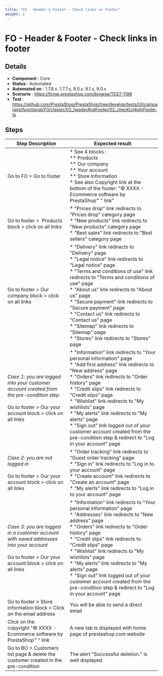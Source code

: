 ```yaml
---
title: "FO - Header & Footer - Check links in footer"
weight: 2
---
```


# FO - Header & Footer - Check links in footer
## Details
* **Component** : Core
* **Status** : Automated
* **Automated on** : 1.7.8.x, 1.7.7.x, 8.0.x, 8.1.x, 9.0.x
* **Scenario** : https://forge.prestashop.com/browse/TEST-1196
* **Test** : https://github.com/PrestaShop/PrestaShop/tree/develop/tests/UI/campaigns/functional/FO/classic/02_headerAndFooter/02_checkLinksInFooter.ts

## Steps
| Step Description | Expected result |
| ----- | ----- |
| Go to FO > Go to footer | * See 4 blocks :<br> ** Products<br> ** Our company<br> ** Your account<br> ** Store Information<br> * See also Copyright link at the bottom of the footer: "© XXXX - Ecommerce software by PrestaShop™ " link" |
| Go to footer >  Products block > click on all links | * "Prices drop" link redirects to "Prices drop" category page<br> * "New products" link redirects to "New products" category page<br> * "Best sales" link redirects to "Best sellers" category page |
| Go to footer > Our company block > click on all links | * "Delivery" link redirects to "Delivery" page<br> * "Legal notice" link redirects to "Legal notice" page<br> * "Terms and conditions of use" link redirects to "Terms and conditions of use" page<br> * "About us" link redirects to "About us" page<br> * "Secure payment" link redirects to "Secure payment" page<br> * "Contact us" link redirects to "Contact us" page<br> * "Sitemap" link redirects to "Sitemap" page<br> * "Stores" link redirects to "Stores" page |
| *Case 1: you are logged into your customer account created from the pre-condition step*<br><br>Go to footer > Our your account block > click on all links | * "Information" link redirects to "Your personal information" page<br> * "Add first address" link redirects to "New address" page<br> * "Orders" link redirects to "Order history" page<br> * "Credit slips" link redirects to "Credit slips" page<br> * "Wishlist" link redirects to "My wishlists" page<br> * "My alerts" link redirects to "My alerts" page<br> * "Sign out" link logged out of your customer account created from the pre-condition step & redirect to "Log in your account" page |
| *Case 2: you are not logged in*<br><br>Go to footer > Our your account block > click on all links | * "Order tracking" link redirects to "Guest order tracking" page<br> * "Sign in" link redirects to "Log in to your account" page<br> * "Create account" link redirects to "Create an account" page<br> * "My alerts" link redirects to "Log in to your account" page |
| *Case 3: you are logged in a customer account with saved addresses into your account*<br><br>Go to footer > Our your account block > click on all links | * "Information" link redirects to "Your personal information" page<br> * "Addresses" link redirects to "New address" page<br> * "Orders" link redirects to "Order history" page<br> * "Credit slips" link redirects to "Credit slips" page<br> * "Wishlist" link redirects to "My wishlists" page<br> * "My alerts" link redirects to "My alerts" page<br> * "Sign out" link logged out of your customer account created from the pre-condition step & redirect to "Log in your account" page |
| Go to footer > Store information block > Click on the email address | You will be able to send a direct email |
| Click on the copyright "© XXXX - Ecommerce software by PrestaShop™ " link | A new tab is displayed with home page of prestashop.com website |
| Go to BO > Customers list page & delete the customer created in the pre-condition | The alert "Successful deletion." is well displayed |
